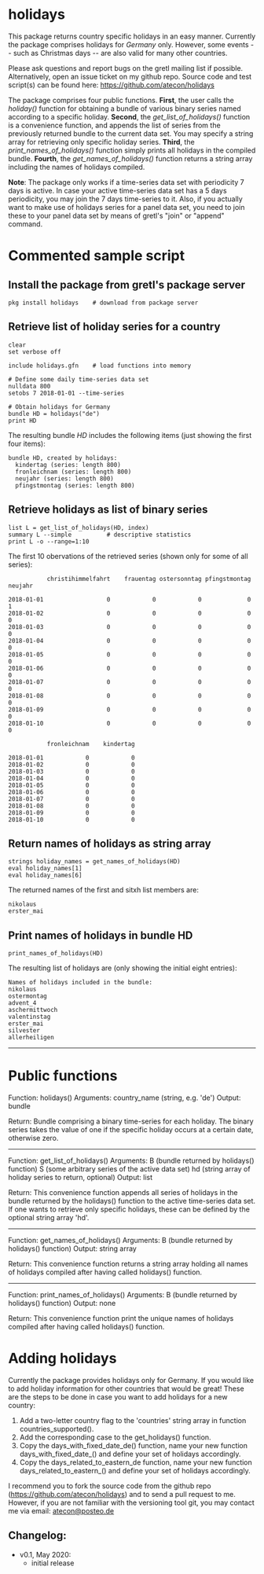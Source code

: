 # holidays
This package returns country specific holidays in an easy manner. Currently the package comprises holidays for *Germany* only. However, some events -- such as Christmas days -- are also valid for many other countries.

Please ask questions and report bugs on the gretl mailing list if possible. Alternatively, open an issue ticket on my github repo.
Source code and test script(s) can be found here:
https://github.com/atecon/holidays

The package comprises four public functions. **First**, the user calls the *holiday()* function for obtaining a bundle of various binary series named according to a specific holiday. **Second**, the *get_list_of_holidays()* function is a convenience function, and appends the list of series from the previously returned bundle to the current data set. You may specify a string array for retrieving only specific holiday series. **Third**, the *print_names_of_holidays()* function simply prints all holidays in the compiled bundle. **Fourth**, the *get_names_of_holidays()* function returns a string array including the names of holidays compiled.

**Note**: The package only works if a time-series data set with periodicity 7 days is active. In case your active time-series data set has a 5 days periodicity, you may join the 7 days time-series to it.
Also, if you actually want to make use of holidays series for a panel data set, you need to join these to your panel data set by means of gretl's "join" or "append" command.

# Commented sample script

## Install the package from gretl's package server
```
pkg install holidays    # download from package server
```

## Retrieve list of holiday series for a country
```
clear
set verbose off

include holidays.gfn    # load functions into memory

# Define some daily time-series data set
nulldata 800
setobs 7 2018-01-01 --time-series

# Obtain holidays for Germany
bundle HD = holidays("de")
print HD
```

The resulting bundle *HD* includes the following items (just showing the first four items):
```
bundle HD, created by holidays:
  kindertag (series: length 800)
  fronleichnam (series: length 800)
  neujahr (series: length 800)
  pfingstmontag (series: length 800)
```

## Retrieve holidays as list of binary series
```
list L = get_list_of_holidays(HD, index)
summary L --simple			# descriptive statistics
print L -o --range=1:10
```
The first 10 obervations of the retrieved series (shown only for some of all series):
```
           christihimmelfahrt    frauentag ostersonntag pfingstmontag      neujahr

2018-01-01                  0            0            0             0            1
2018-01-02                  0            0            0             0            0
2018-01-03                  0            0            0             0            0
2018-01-04                  0            0            0             0            0
2018-01-05                  0            0            0             0            0
2018-01-06                  0            0            0             0            0
2018-01-07                  0            0            0             0            0
2018-01-08                  0            0            0             0            0
2018-01-09                  0            0            0             0            0
2018-01-10                  0            0            0             0            0

           fronleichnam    kindertag

2018-01-01            0            0
2018-01-02            0            0
2018-01-03            0            0
2018-01-04            0            0
2018-01-05            0            0
2018-01-06            0            0
2018-01-07            0            0
2018-01-08            0            0
2018-01-09            0            0
2018-01-10            0            0
```

## Return names of holidays as string array
```
strings holiday_names = get_names_of_holidays(HD)
eval holiday_names[1]
eval holiday_names[6]
```
The returned names of the first and sitxh list members are:
```
nikolaus
erster_mai
```
## Print names of holidays in bundle HD
```
print_names_of_holidays(HD)
```
The resulting list of holidays are (only showing the initial eight entries):
```
Names of holidays included in the bundle:
nikolaus
ostermontag
advent_4
aschermittwoch
valentinstag
erster_mai
silvester
allerheiligen
```

-----------------------------

# Public functions

Function:       holidays()
Arguments:      country_name (string, e.g. 'de')
Output:	        bundle

Return:
Bundle comprising a binary time-series for each holiday. The binary series takes the value of one if the specific holiday occurs at a certain date, otherwise zero.

-----------------------------------------------------------------------
Function:       get_list_of_holidays()
Arguments:      B (bundle returned by holidays() function)
                S (some arbitrary series of the active data set)
                hd (string array of holiday series to return, optional)
Output:         list

Return:
This convenience function appends all series of holidays in the bundle returned by the holidays() function to the active time-series data set. If one wants to retrieve only specific holidays, these can be defined by the optional string array 'hd'.

-----------------------------------------------------------------------
Function:       get_names_of_holidays()
Arguments:      B (bundle returned by holidays() function)
Output:         string array

Return:
This convenience function returns a string array holding all names of holidays compiled after having called holidays() function.

-----------------------------------------------------------------------
Function:       print_names_of_holidays()
Arguments:      B (bundle returned by holidays() function)
Output:         none

Return:
This convenience function print the unique names of holidays compiled after having called holidays() function.


# Adding holidays
Currently the package provides holidays only for Germany. If you would like to add holiday information for other countries that would be great! These are the steps to be done in case you want to add holidays for a new country:

1) Add a two-letter country flag to the 'countries' string array in
function countries_supported().
2) Add the corresponding case to the get_holidays() function.
3) Copy the days_with_fixed_date_de() function, name your new function days_with_fixed_date_<COUNTRYFLAG>() and define your set of holidays accordingly.
4) Copy the days_related_to_eastern_de function, name your new function days_related_to_eastern_<COUNTRYFLAG>() and define your set of holidays accordingly.

I recommend you to fork the source code from the github repo (https://github.com/atecon/holidays) and to send a pull request to me. However, if you are not familiar with the versioning tool git, you may contact me via email: <atecon@posteo.de>



## Changelog:
- v0.1, May 2020:
	+ initial release
